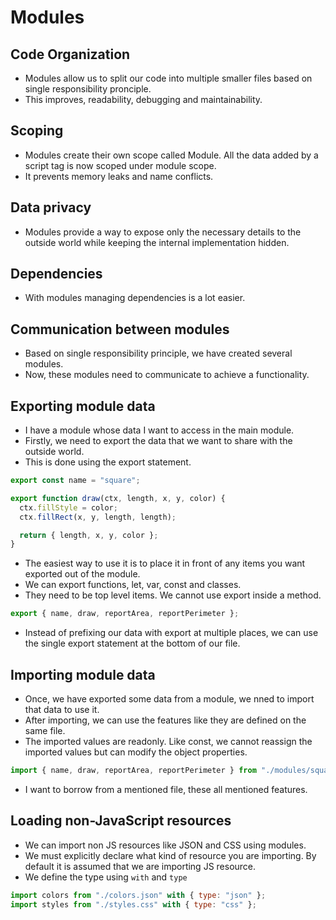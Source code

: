 # Modules

## Code Organization

- Modules allow us to split our code into multiple smaller files based on single responsibility pronciple.
- This improves, readability, debugging and maintainability.

## Scoping

- Modules create their own scope called Module. All the data added by a script tag is now scoped under module scope.
- It prevents memory leaks and name conflicts.

## Data privacy

- Modules provide a way to expose only the necessary details to the outside world while keeping the internal implementation hidden.

## Dependencies

- With modules managing dependencies is a lot easier.


## Communication between modules

- Based on single responsibility principle, we have created several modules.
- Now, these modules need to communicate to achieve a functionality.

## Exporting module data

- I have a module whose data I want to access in the main module.
- Firstly, we need to export the data that we want to share with the outside world.
- This is done using the export statement.


``` javascript
export const name = "square";

export function draw(ctx, length, x, y, color) {
  ctx.fillStyle = color;
  ctx.fillRect(x, y, length, length);

  return { length, x, y, color };
}
```

- The easiest way to use it is to place it in front of any items you want exported out of the module.
- We can export functions, let, var, const and classes.
- They need to be top level items. We cannot use export inside a method.

``` javascript
export { name, draw, reportArea, reportPerimeter };
```

- Instead of prefixing our data with export at multiple places, we can use the single export statement at the bottom of our file.


## Importing module data

- Once, we have exported some data from a module, we nned to import that data to use it.
- After importing, we can use the features like they are defined on the same file.
- The imported values are readonly. Like const, we cannot reassign the imported values but can modify the object properties.

``` javascript
import { name, draw, reportArea, reportPerimeter } from "./modules/square.js";
```

- I want to borrow from a mentioned file, these all mentioned features.



## Loading non-JavaScript resources

- We can import non JS resources like JSON and CSS using modules.
- We must explicitly declare what kind of resource you are importing. By default it is assumed that we are importing JS resource.
- We define the type using `with` and `type`

``` javascript
import colors from "./colors.json" with { type: "json" };
import styles from "./styles.css" with { type: "css" };
```
